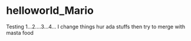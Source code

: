 # helloworld_Mario
Testing 1...2....3...4...
I change things hur
ada stuffs then try to merge with masta food
